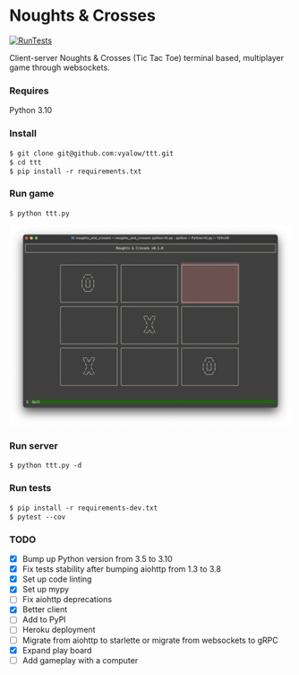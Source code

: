 # Noughts & Crosses

[![RunTests](https://github.com/vyalovvldmr/ttt/actions/workflows/run_tests.yml/badge.svg)](https://github.com/vyalovvldmr/ttt/actions/workflows/run_tests.yml)

Client-server Noughts & Crosses (Tic Tac Toe) terminal based, multiplayer game through websockets.

### Requires

Python 3.10

### Install

```
$ git clone git@github.com:vyalow/ttt.git
$ cd ttt
$ pip install -r requirements.txt
```

### Run game

```
$ python ttt.py
```

![TUI screenshot](screen.png)

### Run server

```
$ python ttt.py -d
```

### Run tests

```
$ pip install -r requirements-dev.txt
$ pytest --cov
```

### TODO

- [x] Bump up Python version from 3.5 to 3.10
- [x] Fix tests stability after bumping aiohttp from 1.3 to 3.8
- [x] Set up code linting
- [x] Set up mypy
- [ ] Fix aiohttp deprecations
- [x] Better client
- [ ] Add to PyPI
- [ ] Heroku deployment
- [ ] Migrate from aiohttp to starlette or migrate from websockets to gRPC
- [x] Expand play board
- [ ] Add gameplay with a computer
